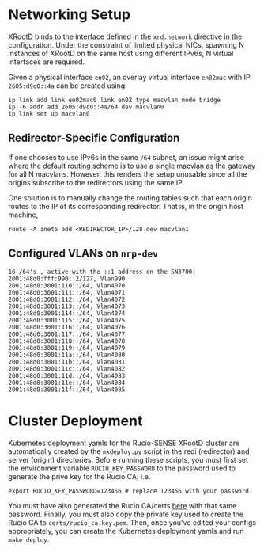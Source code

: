 # Networking Setup

XRootD binds to the interface defined in the `xrd.network` directive in the configuration. Under the constraint of limited physical NICs, spawning N instances of XRootD on the same host using different IPv6s, N virtual interfaces are required.

Given a physical interface `en02`, an overlay virtual interface `en02mac` with IP `2605:d9c0::4a` can be created using:

```
ip link add link en02mac0 link en02 type macvlan mode bridge
ip -6 addr add 2605:d9c0::4a/64 dev macvlan0
ip link set up macvlan0
```
## Redirector-Specific Configuration
If one chooses to use IPv6s in the same `/64` subnet, an issue might arise where the default routing scheme is to use a single macvlan as the gateway for all N macvlans. However, this renders the setup unusable since all the origins subscribe to the redirectors using the same IP.

One solution is to manually change the routing tables such that each origin routes to the IP of its corresponding redirector. That is, in the origin host machine,

```
route -A inet6 add <REDIRECTOR_IP>/128 dev macvlan1
```

## Configured VLANs on `nrp-dev`
```
16 /64's , active with the ::1 address on the SN3700:
2001:48d0:fff:990::2/127, Vlan990
2001:48d0:3001:110::/64, Vlan4070
2001:48d0:3001:111::/64, Vlan4071
2001:48d0:3001:112::/64, Vlan4072
2001:48d0:3001:113::/64, Vlan4073
2001:48d0:3001:114::/64, Vlan4074
2001:48d0:3001:115::/64, Vlan4075
2001:48d0:3001:116::/64, Vlan4076
2001:48d0:3001:117::/64, Vlan4077
2001:48d0:3001:118::/64, Vlan4078
2001:48d0:3001:119::/64, Vlan4079
2001:48d0:3001:11a::/64, Vlan4080
2001:48d0:3001:11b::/64, Vlan4081
2001:48d0:3001:11c::/64, Vlan4082
2001:48d0:3001:11d::/64, Vlan4083
2001:48d0:3001:11e::/64, Vlan4084
2001:48d0:3001:11f::/64, Vlan4085
```

# Cluster Deployment

Kubernetes deployment yamls for the Rucio-SENSE XRootD cluster are automatically created by the `mkdeploy.py` script in the redi (redirector) and server (origin) directories.
Before running these scripts, you must first set the environment variable `RUCIO_KEY_PASSWORD` to the password used to generate the prive key for the Rucio CA; i.e.
```
export RUCIO_KEY_PASSWORD=123456 # replace 123456 with your password
```
You must have also generated the Rucio CA/certs [here](https://github.com/aaarora/rucio/tree/master/etc/certs) with that same password.
Finally, you must also copy the private key used to create the Rucio CA to `certs/rucio_ca.key.pem`.
Then, once you've edited your configs appropriately, you can create the Kubernetes deployment yamls and run `make deploy`.
